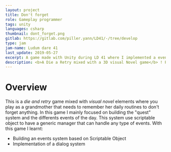 ```yaml
---
layout: project
title: Don't forget
role: Gameplay programmer
tags: unity
languages: csharp
thumbnail: dont_forget.png
gitlab: https://gitlab.com/piller.yann/LD41/-/tree/develop
type: jam
jam-name: Ludum dare 41
last_update: 2019-05-27
excerpt: A game made with Unity during LD 41 where I implemented a event system using scriptable objects.
description: <b>A Die a Retry mixed with a 3D visual Novel game</b> ! Play as Mamy, and discover what’s remains of your world. Interact with many things in your home, but don’t forget what’s important ! Made during the LD 41, our objectiv for the prog team was to get used to the <b>scriptable object of unity</b>. Implementing a whole system of event only based on them.
---
```


# Overview
This is a *die and retry* game mixed with *visual novel* elements where you play as a grandmother that needs to remember her daily routines to don't forget anything. In this game I mainly focused on building the "quest" system and the differents events of the day. This system use scriptable object to have a generic manager that can handle any type of events. With this game I learnt:
- Building an events system based on Scriptable Object
- Implementation of a dialog system